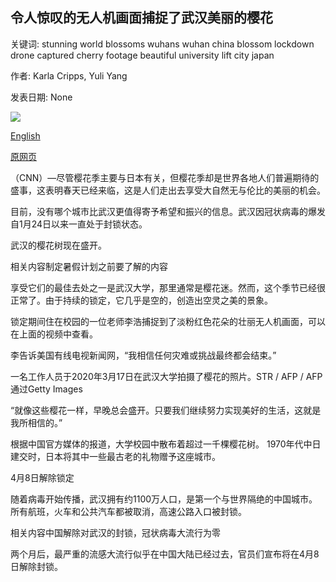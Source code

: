## 令人惊叹的无人机画面捕捉了武汉美丽的樱花

关键词: stunning world blossoms wuhans wuhan china blossom lockdown drone captured cherry footage beautiful university lift city japan

作者: Karla Cripps, Yuli Yang

发表日期: None

![](https://cdn.cnn.com/cnnnext/dam/assets/200326180336-wuhan-university-cherry-blossoms-super-tease.jpg)

[English](Wuhan%27s%20beautiful%20cherry%20blossoms%20captured%20in%20stunning%20drone%20footage.md)

[原网页](https://edition.cnn.com/travel/article/cherry-blossoms-bloom-wuhan/index.html)

（CNN）—尽管樱花季主要与日本有关，但樱花季却是世界各地人们普遍期待的盛事，这表明春天已经来临，这是人们走出去享受大自然无与伦比的美丽的机会。

目前，没有哪个城市比武汉更值得寄予希望和振兴的信息。武汉因冠状病毒的爆发自1月24日以来一直处于封锁状态。

武汉的樱花树现在盛开。

相关内容制定暑假计划之前要了解的内容

享受它们的最佳去处之一是武汉大学，那里通常是樱花迷。然而，这个季节已经很正常了。由于持续的锁定，它几乎是空的，创造出空灵之美的景象。

锁定期间住在校园的一位老师李浩捕捉到了淡粉红色花朵的壮丽无人机画面，可以在上面的视频中查看。

李告诉美国有线电视新闻网，“我相信任何灾难或挑战最终都会结束。”

一名工作人员于2020年3月17日在武汉大学拍摄了樱花的照片。STR / AFP / AFP通过Getty Images

“就像这些樱花一样，早晚总会盛开。只要我们继续努力实现美好的生活，这就是我所相信的。”

根据中国官方媒体的报道，大学校园中散布着超过一千棵樱花树。 1970年代中日建交时，日本将其中一些最古老的礼物赠予这座城市。

4月8日解除锁定

随着病毒开始传播，武汉拥有约1100万人口，是第一个与世界隔绝的中国城市。所有航班，火车和公共汽车都被取消，高速公路入口被封锁。

相关内容中国解除对武汉的封锁，冠状病毒大流行为零

两个月后，最严重的流感大流行似乎在中国大陆已经过去，官员们宣布将在4月8日解除封锁。